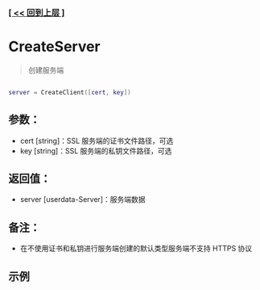### [[ << 回到上层 ]](index.md)

# CreateServer

> 创建服务端

```lua

server = CreateClient([cert, key])

```

## 参数：

+ cert [string]：SSL 服务端的证书文件路径，可选
+ key [string]：SSL 服务端的私钥文件路径，可选

## 返回值：

+ server [userdata-Server]：服务端数据

## 备注：

+ 在不使用证书和私钥进行服务端创建的默认类型服务端不支持 HTTPS 协议

## 示例

```lua

```